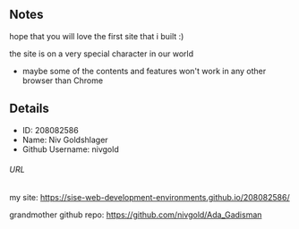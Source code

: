 ## Notes
hope that you will love the first site that i built :)

the site is on a very special character in our world
* maybe some of the contents and features won't work in any other browser than Chrome

## Details
* ID: 208082586
* Name: Niv Goldshlager
* Github Username: nivgold
###### URL
my site: https://sise-web-development-environments.github.io/208082586/

grandmother github repo: https://github.com/nivgold/Ada_Gadisman
